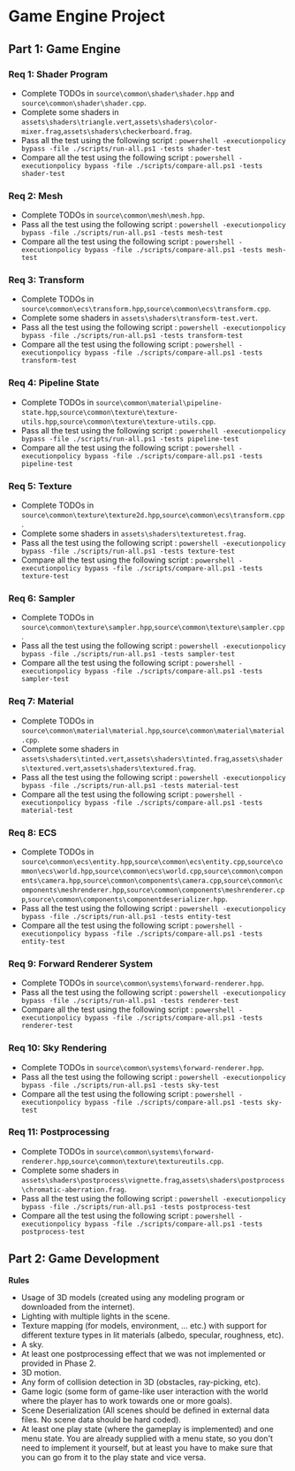 # Game Engine Project

## Part 1: Game Engine

### Req 1: Shader Program

- Complete TODOs in `source\common\shader\shader.hpp` and `source\common\shader\shader.cpp`.
- Complete some shaders in `assets\shaders\triangle.vert`,`assets\shaders\color-mixer.frag`,`assets\shaders\checkerboard.frag`.
- Pass all the test using the following script : `powershell -executionpolicy bypass -file ./scripts/run-all.ps1 -tests shader-test`
- Compare all the test using the following script : `powershell -executionpolicy bypass -file ./scripts/compare-all.ps1 -tests shader-test`

### Req 2: Mesh

- Complete TODOs in `source\common\mesh\mesh.hpp`.
- Pass all the test using the following script : `powershell -executionpolicy bypass -file ./scripts/run-all.ps1 -tests mesh-test`
- Compare all the test using the following script : `powershell -executionpolicy bypass -file ./scripts/compare-all.ps1 -tests mesh-test`

### Req 3: Transform

- Complete TODOs in `source\common\ecs\transform.hpp`,`source\common\ecs\transform.cpp`.
- Complete some shaders in `assets\shaders\transform-test.vert`.
- Pass all the test using the following script : `powershell -executionpolicy bypass -file ./scripts/run-all.ps1 -tests transform-test`
- Compare all the test using the following script : `powershell -executionpolicy bypass -file ./scripts/compare-all.ps1 -tests transform-test`

### Req 4: Pipeline State

- Complete TODOs in `source\common\material\pipeline-state.hpp`,`source\common\texture\texture-utils.hpp`,`source\common\texture\texture-utils.cpp`.
- Pass all the test using the following script : `powershell -executionpolicy bypass -file ./scripts/run-all.ps1 -tests pipeline-test`
- Compare all the test using the following script : `powershell -executionpolicy bypass -file ./scripts/compare-all.ps1 -tests pipeline-test`

### Req 5: Texture

- Complete TODOs in `source\common\texture\texture2d.hpp`,`source\common\ecs\transform.cpp`.
- Complete some shaders in `assets\shaders\texturetest.frag`.
- Pass all the test using the following script : `powershell -executionpolicy bypass -file ./scripts/run-all.ps1 -tests texture-test`
- Compare all the test using the following script : `powershell -executionpolicy bypass -file ./scripts/compare-all.ps1 -tests texture-test`

### Req 6: Sampler

- Complete TODOs in `source\common\texture\sampler.hpp`,`source\common\texture\sampler.cpp`.
- Pass all the test using the following script : `powershell -executionpolicy bypass -file ./scripts/run-all.ps1 -tests sampler-test`
- Compare all the test using the following script : `powershell -executionpolicy bypass -file ./scripts/compare-all.ps1 -tests sampler-test`

### Req 7: Material

- Complete TODOs in `source\common\material\material.hpp`,`source\common\material\material.cpp`.
- Complete some shaders in `assets\shaders\tinted.vert`,`assets\shaders\tinted.frag`,`assets\shaders\textured.vert`,`assets\shaders\textured.frag`.
- Pass all the test using the following script : `powershell -executionpolicy bypass -file ./scripts/run-all.ps1 -tests material-test`
- Compare all the test using the following script : `powershell -executionpolicy bypass -file ./scripts/compare-all.ps1 -tests material-test`

### Req 8: ECS

- Complete TODOs in `source\common\ecs\entity.hpp`,`source\common\ecs\entity.cpp`,`source\common\ecs\world.hpp`,`source\common\ecs\world.cpp`,`source\common\components\camera.hpp`,`source\common\components\camera.cpp`,`source\common\components\meshrenderer.hpp`,`source\common\components\meshrenderer.cpp`,`source\common\components\componentdeserializer.hpp`.
- Pass all the test using the following script : `powershell -executionpolicy bypass -file ./scripts/run-all.ps1 -tests entity-test`
- Compare all the test using the following script : `powershell -executionpolicy bypass -file ./scripts/compare-all.ps1 -tests entity-test`

### Req 9: Forward Renderer System

- Complete TODOs in `source\common\systems\forward-renderer.hpp`.
- Pass all the test using the following script : `powershell -executionpolicy bypass -file ./scripts/run-all.ps1 -tests renderer-test`
- Compare all the test using the following script : `powershell -executionpolicy bypass -file ./scripts/compare-all.ps1 -tests renderer-test`

### Req 10: Sky Rendering

- Complete TODOs in `source\common\systems\forward-renderer.hpp`.
- Pass all the test using the following script : `powershell -executionpolicy bypass -file ./scripts/run-all.ps1 -tests sky-test`
- Compare all the test using the following script : `powershell -executionpolicy bypass -file ./scripts/compare-all.ps1 -tests sky-test`

### Req 11: Postprocessing

- Complete TODOs in `source\common\systems\forward-renderer.hpp`,`source\common\texture\textureutils.cpp`.
- Complete some shaders in `assets\shaders\postprocess\vignette.frag`,`assets\shaders\postprocess\chromatic-aberration.frag`.
- Pass all the test using the following script : `powershell -executionpolicy bypass -file ./scripts/run-all.ps1 -tests postprocess-test`
- Compare all the test using the following script : `powershell -executionpolicy bypass -file ./scripts/compare-all.ps1 -tests postprocess-test`

## Part 2: Game Development

**Rules**

- Usage of 3D models (created using any modeling program or downloaded from the internet).
- Lighting with multiple lights in the scene.
- Texture mapping (for models, environment, … etc.) with support for different texture types in lit
  materials (albedo, specular, roughness, etc).
- A sky.
- At least one postprocessing effect that we was not implemented or provided in Phase 2.
- 3D motion.
- Any form of collision detection in 3D (obstacles, ray-picking, etc).
- Game logic (some form of game-like user interaction with the world where the player has to work
  towards one or more goals).
- Scene Deserialization (All scenes should be defined in external data files. No scene data should be
  hard coded).
- At least one play state (where the gameplay is implemented) and one menu state. You are already
  supplied with a menu state, so you don't need to implement it yourself, but at least you have to make
  sure that you can go from it to the play state and vice versa.
